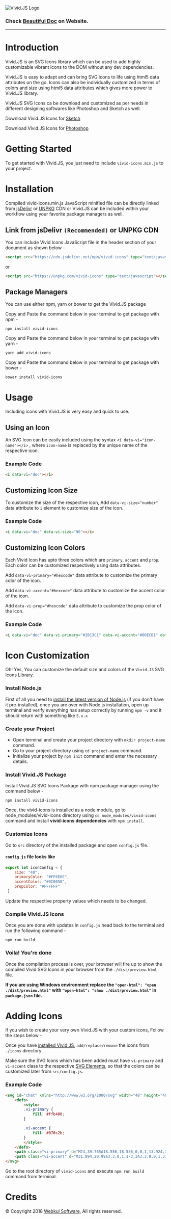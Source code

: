 ![Vivid.JS Logo](https://webkul.github.io/vivid/assets/res/vivid-logo.svg)
### Check [Beautiful Doc](https://webkul.github.io/vivid/docs.html) on Website.

---

# Introduction
Vivid.JS is an SVG Icons library which can be used to add highly customizable vibrant icons to the DOM without any dev dependencies.

Vivid.JS is easy to adapt and can bring SVG icons to life using html5 data attributes on the go. Icons can also be individually customized in terms of colors and size using html5 data attributes which gives more power to Vivid.JS library.

Vivid.JS SVG Icons ca be download and customized as per needs in different designing softwares like Photoshop and Sketch as well.

Download Vivid.JS Icons for [Sketch](https://bit.ly/vivid-sketch)

Download Vivid.JS Icons for [Photoshop](https://bit.ly/vivid-ps)

# Getting Started
To get started with Vivid.JS, you just need to include `vivid-icons.min.js` to your project.

# Installation
Compiled vivid-icons.min.js JavaScript minified file can be directly linked from [jsDelivr](https://www.jsdelivr.com/) or [UNPKG](https://unpkg.com/#/) CDN or Vivid.JS can be included within your workflow using your favorite package managers as well.

## Link from jsDelivr `(Recommended)` or UNPKG CDN
You can include Vivid Icons JavaScript file in the header section of your document as shown below -

```html
<script src="https://cdn.jsdelivr.net/npm/vivid-icons" type="text/javascript"></script>
```

or

```html
<script src="https://unpkg.com/vivid-icons" type="text/javascript"></script>
```

## Package Managers
You can use either npm, yarn or bower to get the Vivid.JS package

Copy and Paste the command below in your terminal to get package with npm -
```cli
npm install vivid-icons
```
Copy and Paste the command below in your terminal to get package with yarn -
```cli
yarn add vivid-icons
```
Copy and Paste the command below in your terminal to get package with bower -
```cli
bower install vivid-icons
```
# Usage
Including icons with Vivid.JS is very easy and quick to use.

## Using an Icon
An SVG Icon can be easily included using the syntax `<i data-vi="icon-name"></i>` , where `icon-name` is replaced by the unique name of the respective icon.

### Example Code
```html
<i data-vi="doc"></i>
```

## Customizing Icon Size
To customize the size of the respective icon, Add `data-vi-size="number"` data attribute to `i` element to customize size of the icon.

### Example Code
```html
<i data-vi="doc" data-vi-size="96"></i>
```

## Customizing Icon Colors
Each Vivid Icon has upto three colors which are `primary`, `accent` and `prop`. Each color can be customized respectively using data attributes.

Add `data-vi-primary="#hexcode"` data attribute to customize the primary color of the icon.

Add `data-vi-accent="#hexcode"` data attribute to customize the accent color of the icon.

Add `data-vi-prop="#hexcode"` data attribute to customize the prop color of the icon.

### Example Code
```html
<i data-vi="doc" data-vi-primary="#2B13C1" data-vi-accent="#00ECB1" data-vi-prop="#CEFAFF"></i>
```

# Icon Customization
Oh! Yes, You can customize the default size and colors of the `Vivid.JS` SVG Icons Library.

### Install Node.js
First of all you need to [install the latest version of Node.js](https://nodejs.org/en/) (if you don't have it pre-installed), once you are over with Node.js installation, open up terminal and verify everything has setup correctly by running `npm -v` and it should return with something like `5.x.x`

### Create your Project
* Open terminal and create your project directory with `mkdir project-name` command.
* Go to your project directory using `cd project-name` command.
* Initialize your project by `npm init` command and enter the necessary details.

### Install Vivid.JS Package
Install Vivid.JS SVG Icons Package with npm package manager using the command below -
```cli
npm install vivid-icons
```

Once, the vivid-icons is installed as a node module, go to node_modules/vivid-icons directory using `cd node_modules/vivid-icons` command and install **vivid-icons dependencies** with `npm install`.

### Customize Icons
Go to `src` directory of the installed package and open `config.js` file.

#### `config.js` file looks like
```javascript
export let iconConfig = { 
    size: "48", 
    primaryColor: "#FF6E6E", 
    accentColor: "#0C0058", 
    propColor: "#FFFFFF" 
 } 
```
Update the respective property values which needs to be changed.

### Compile Vivid.JS Icons
Once you are done with updates in `config.js` head back to the terminal and run the following command -
```cli
npm run build
```

### Voila! You're done
Once the compilation process is over, your browser will fire up to show the compiled Vivid SVG Icons in your browser from the `./dist/preview.html` file.

**If you are using Windows environment replace the `"open-html": "open ./dist/preview.html"` with `"open-html": "show ./dist/preview.html"` in `package.json` file.**

# Adding Icons
If you wish to create your very own Vivid.JS with your custom icons, Follow the steps below -

Once you have [installed Vivid.JS](#install-vividjs-package), `add/replace/remove` the icons from `./icons` directory

Make sure the SVG Icons which has been added must have `vi-primary` and `vi-accent` class to the respective [SVG Elements](https://developer.mozilla.org/en-US/docs/Web/SVG/Element), so that the colors can be customized later from `src/config.js`.

### Example Code
```html
<svg id="chat" xmlns="http://www.w3.org/2000/svg" width="48" height="48" viewBox="0 0 48 48">
    <defs>
        <style>
        .vi-primary {
            fill: #ffb400;
        }

        .vi-accent {
            fill: #070c2b;
        }
        </style>
    </defs>
    <path class="vi-primary" d="M24,39.765A18.556,18.556,0,0,1,13.924,37.1L7,44V23.882l0.012,0.006C7.011,23.791,7,23.7,7,23.6,7,14.369,13.247,8,24,8s17,6.652,17,15.882S34.753,39.765,24,39.765Z"/>   
    <path class="vi-accent" d="M31.994,20.99a3,3,0,1,1-3,3A3,3,0,0,1,31.994,20.99ZM24,21a3,3,0,1,1-3,3A3,3,0,0,1,24,21Zm-8,0a3,3,0,1,1-3,3A3,3,0,0,1,16,21Z"/>   
</svg>
```
Go to the root directory of `vivid-icons` and execute `npm run build` command from terminal.

# Credits
© Copyright 2018 [Webkul Software](https://webkul.com), All rights reserved.